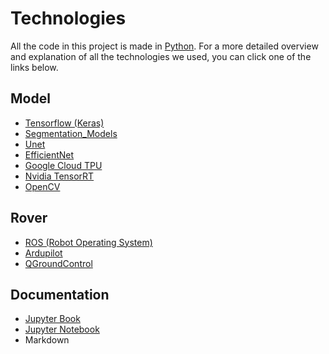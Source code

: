 # Technologies

All the code in this project is made in [Python](https://www.python.org/). For a more detailed overview and explanation of all the technologies we used, you can click one of the links below.

## Model
* [Tensorflow (Keras)](model/README#architecture)
* [Segmentation_Models](model/README#architecture)
* [Unet](model/README#architecture)
* [EfficientNet](model/README#architecture)
* [Google Cloud TPU](model/README#tpu)
* [Nvidia TensorRT](model/README#tensorrt)
* [OpenCV](https://opencv.org/)

## Rover
* [ROS (Robot Operating System)](ros/README)
* [Ardupilot](rover/ardupilot)
* [QGroundControl](rover/qgroundcontrol)


## Documentation
* [Jupyter Book](DOCUMENTATION)
* [Jupyter Notebook](https://jupyter.org/)
* Markdown
